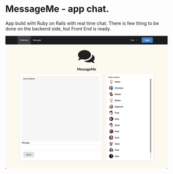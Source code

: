 # MessageMe - app chat. 

App build wiht Ruby on Rails with real time chat.
There is few thing to be done on the backend side, but Front End is ready.

<img src='./public/MessageMeScreen.png' alt='screnshot' width='600px'/>
